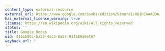```yaml
---
content_type: external-resource
external_url: https://www.google.com/books/edition/Samurai/0BjHEAAAQBAJ?hl=en&gbpv=1
has_external_license_warning: true
license: https://en.wikipedia.org/wiki/All_rights_reserved
status: ''
title: Google Books
uid: 41b1b80c-ba53-4ac3-8a57-91fa89a0ef67
wayback_url: ''
---
```

